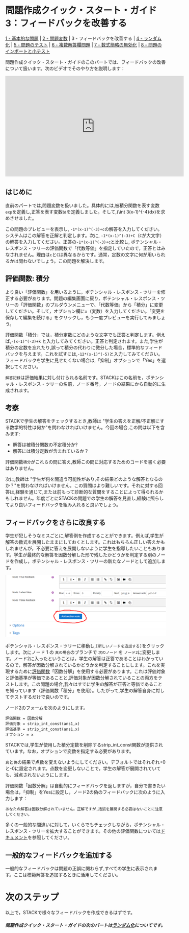 # 問題作成クイック・スタート・ガイド 3：フィードバックを改善する

[1 - 基本的な問題](Authoring_quick_start_1.md) | [2 - 問題変数](Authoring_quick_start_2.md) | 3 - フィードバックを改善する | [4 - ランダム化](Authoring_quick_start_4.md) | [5 - 問題のテスト](Authoring_quick_start_5.md) | [6 - 複数解答欄問題](Authoring_quick_start_6.md) | [7 - 数式簡略の無効化](Authoring_quick_start_7.md) | [8 - 問題のインポートと小テスト](Authoring_quick_start_8.md)



問題作成クイック・スタート・ガイドのこのパートでは、フィードバックの改善について扱います。次のビデオでそのやり方を説明します：

<iframe width="560" height="315" src="https://www.youtube.com/embed/l6QAMmUA5Pk" frameborder="0" allowfullscreen></iframe>

## はじめに
直前のパートでは,問題変数を扱いました。具体的には,被積分関数を表す変数`exp`を定義し,正答を表す変数taを定義しました。そして,\(\int 3(x-1)^{-4}dx\)を求めさせました。

この問題のプレビューを表示し, `-1*(x-1)^(-3)+c`の解答を入力してください。システムはこの解答を正解と判定します。次に, `-1*(x-1)^(-3)+C`（`C`が大文字）の解答を入力してください。正答の`-1*(x-1)^(-3)+c`と比較し, ポテンシャル・レスポンス・ツリーの評価関数で「代数等価」を指定していたので，正答とはみなされません。理由は`c`と`C`は異なるからです。通常，定数の文字に何が用いられるかは問わないでしょう。この問題を解決します。

## 評価関数: 積分
より良い「評価関数」を用いるように，ポテンシャル・レスポンス・ツリーを修正する必要があります。問題の編集画面に戻り，ポテンシャル・レスポンス・ツリーの「評価関数」のプルダウンメニューで、「代数等価」から「積分」に変更してください。そして，オプション欄に`x`（変数）を入力してください。「変更を保存して編集を続ける」をクリックし，もう一度プレビューを実行してみましょう。

評価関数「積分」では，積分定数にどのような文字でも正答と判定します。例えば,`-(x-1)^(-3)+k` と入力してみてください。正答と判定されます。また,学生が積分の定数を忘れたり,誤って積分の代わりに微分した場合，標準的なフィードバックを与えます。これを試すには,`-12*(x-1)^(-5)`と入力してみてください。フィードバックを学生に見せたくない場合は,「抑制」オプションで「Yes」を選択してください。

`解答記録`は評価結果に対し付けられる名前です。STACKはこの名前を，ポテンシャル・レスポンス・ツリーの名前，ノード番号，ノードの結果にから自動的に生成されます。

## 考察
STACKで学生の解答をチェックするとき,教師は "学生の答えを正解/不正解にする数学的特性は何か"を問わなければいけません。今回の場合,この問は以下を含みます:

- 解答は被積分関数の不定積分か?
- 解答には積分定数が含まれているか？

評価関数`積分`がこれらの問に答え,教師この問に対応するためのコードを書く必要はありません。

次に,教師は "学生が何を間違う可能性があり,その結果どのような解答となるのか？"を問わなければいけません。この質問はより難しいです。それに対する回答は,経験を通じて,または前もって診断的な質問をすることによって得られるかもしれません。年度ごとにSTACKの問題での学生の解答を見直し,経験に照らしてより良いフィードバックを組み入れると良いでしょう。

## フィードバックをさらに改良する

学生が犯しそうなミスごとに,解答例を作成することができます。例えば,学生が解答の数式を展開したままにしておくとします。これはもちろん正しい答えかもしれませんが，不必要に答えを展開しないように学生を指導したいこともあります。学生が最終的な解答を因数分解した形で残したかどうかを判定する別のノードを作成し，ポテンシャル・レスポンス・ツリーの新たなノードとして追加します。

![Adding a new node](../../content/add_new_node.png)

ポテンシャル・レスポンス・ツリーに移動し,`[新しいノードを追加する]`をクリックします。次にノード 1 の `真の場合`のブランチで `次のノード` を `ノード2`に変更します。ノード2に入ったということは，学生の解答は正答であることはわかっているので，解答が因数分解されているかどうかを判定することにします。これを実現するために[評価関数](../../en/Authoring/Answer_Tests/index.md)「因数分解」を使用する必要があります。これは評価対象と評価基準が等価であることと,評価対象が因数分解されていることの両方をテストします。この問題の場合,我々はすでに学生の解答が正答と等価であることを知っています（評価関数「積分」を使用）。したがって,学生の解答自身に対してテストするだけで良いのです。

ノード2のフォームを次のようにします。
```
評価関数 = 因数分解
評価対象 = strip_int_const(ans1,x)
評価基準 = strip_int_const(ans1,x)
オプション = x
```
STACKでは,学生が使用した積分定数を削除するstrip_int_const関数が提供されています。なお，オプションで変数を指定する必要があります。

`真`と`偽`の結果で点数を変えないようにしてください。デフォルトではそれぞれ+0と-0に設定されます。点数を変更しないことで，学生の解答が展開されていても、減点されないようにします。

評価関数「因数分解」は自動的にフィードバックを返しますが，自分で書きたい場合は，「抑制」をYesに設定し，ノード2の偽のフィードバックに次のように入力します：

```
あなたの解答は因数分解されていません。正解ですが,括弧を展開する必要はないことに注意してください。
```
多くの一般的な間違いに対して，いくらでもチェックしながら，ポテンシャル・レスポンス・ツリーを拡大することができます。その他の評価関数については[ドキュメント](../../en/Authoring/Answer_Tests/index.md)を参照してください。

## 一般的なフィードバックを追加する

一般的なフィードバックは問題の正誤に関わらず,すべての学生に表示されます。ここは模範解答を追加するときに活用してください。

# 次のステップ

以上で，STACKで様々なフィードバックを作成できるはずです。

##### 問題作成クイック・スタート・ガイドの次のパートは[ランダム化](Authoring_quick_start_4.md)についてです。